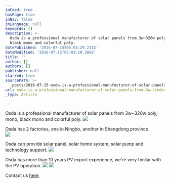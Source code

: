 ```yaml
---
inFeed: true
hasPage: true
inNav: false
inLanguage: null
keywords: []
description: >-
  Osda is a professional manufacturer of solar panels from 3w~320w poly, mono,
  black mono and colorful poly.
datePublished: '2016-07-15T05:01:29.215Z'
dateModified: '2016-07-15T05:01:10.388Z'
title: ''
author: []
authors: []
publisher: null
starred: true
sourcePath: >-
  _posts/2016-07-15-osda-is-a-professional-manufacturer-of-solar-panels-from-3w.md
url: osda-is-a-professional-manufacturer-of-solar-panels-from-3w~/index.html
_type: Article

---
```

Osda is a professional manufacturer of solar panels from 3w~320w poly, mono, black mono and colorful poly.
![](https://the-grid-user-content.s3-us-west-2.amazonaws.com/4d0f2506-d790-4c8f-b64a-3dde86e1f5ae.jpg)

Osda has 2 factories, one in Ningbo, another in Shangdong province.  
![](https://the-grid-user-content.s3-us-west-2.amazonaws.com/abbcede3-22f8-4f80-b942-8117a37a3c60.jpg)

Osda can provide solar panel, solar home system, solar pump and technology support.
![](https://the-grid-user-content.s3-us-west-2.amazonaws.com/45dda795-e6a4-489a-b629-672f8f965492.jpg)

Osda has more than 10 years PV export experience, we're very fimilar with the PV operation.
![](https://the-grid-user-content.s3-us-west-2.amazonaws.com/e7bd9353-bd5b-4f54-b97d-b00f6747a7a0.jpg)
![](https://the-grid-user-content.s3-us-west-2.amazonaws.com/b91158ca-3979-49ce-b7a4-72b2abcc4ecf.jpg)

Contact us [here][0].

[0]: mailto:eric.grimaldi@gmail.com